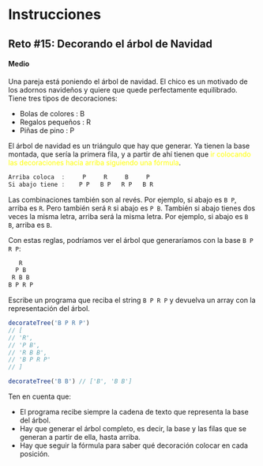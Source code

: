 # **Instrucciones**

## **Reto #15: Decorando el árbol de Navidad**
#### **Medio**

Una pareja está poniendo el árbol de navidad. El chico es un motivado de los adornos navideños y quiere que quede perfectamente equilibrado. Tiene tres tipos de decoraciones:

* Bolas de colores : B
* Regalos pequeños : R
* Piñas de pino : P

El árbol de navidad es un triángulo que hay que generar. Ya tienen la base montada, que sería la primera fila, y a partir de ahí tienen que <span style="color:yellow">ir colocando las decoraciones hacía arriba siguiendo una fórmula</span>.

```js
Arriba coloca  :     P     R     B     P
Si abajo tiene :    P P   B P   R P   B R
```

Las combinaciones también son al revés. Por ejemplo, si abajo es `B P`, arriba es `R`. Pero también será `R` si abajo es `P B`. También si abajo tienes dos veces la misma letra, arriba será la misma letra. Por ejemplo, si abajo es `B B`, arriba es `B`.

Con estas reglas, podríamos ver el árbol que generaríamos con la base `B P R P`:

```js
   R
  P B
 R B B
B P R P
```

Escribe un programa que reciba el string `B P R P` y devuelva un array con la representación del árbol.

```js
decorateTree('B P R P')
// [
// 'R',
// 'P B',
// 'R B B',
// 'B P R P'
// ]

decorateTree('B B') // ['B', 'B B']
```

Ten en cuenta que:

- El programa recibe siempre la cadena de texto que representa la base del árbol.
- Hay que generar el árbol completo, es decir, la base y las filas que se generan a partir de ella, hasta arriba.
- Hay que seguir la fórmula para saber qué decoración colocar en cada posición.